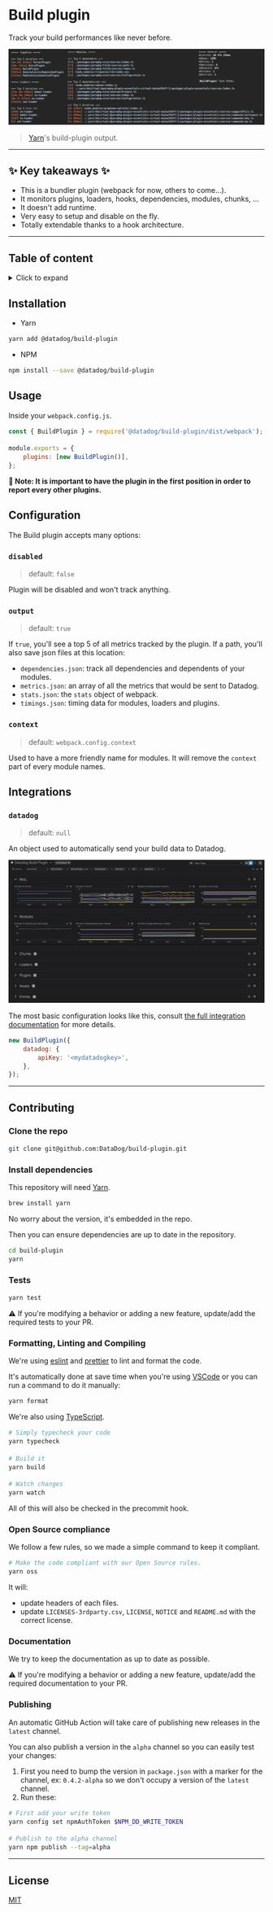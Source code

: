 # Build plugin <!-- omit in toc -->

Track your build performances like never before.

![Yarn's build-plugin output](./assets/build-plugin-output.png)

> [Yarn](https://github.com/yarnpkg/berry)'s build-plugin output.

---

## ✨ Key takeaways ✨ <!-- omit in toc -->

-   This is a bundler plugin (webpack for now, others to come...).
-   It monitors plugins, loaders, hooks, dependencies, modules, chunks, ...
-   It doesn't add runtime.
-   Very easy to setup and disable on the fly.
-   Totally extendable thanks to a hook architecture.

---

## Table of content <!-- omit in toc -->

<details>
<summary>Click to expand</summary>

-   [Installation](#installation)
-   [Usage](#usage)
-   [Configuration](#configuration)
    -   [`disabled`](#disabled)
    -   [`output`](#output)
    -   [`context`](#context)
-   [Integrations](#integrations)
    -   [`datadog`](#datadog)
-   [Contributing](#contributing)
    -   [Clone the repo](#clone-the-repo)
    -   [Install dependencies](#install-dependencies)
    -   [Tests](#tests)
    -   [Formatting, Linting and Compiling](#formatting-linting-and-compiling)
    -   [Open Source compliance](#open-source-compliance)
    -   [Documentation](#documentation)
    -   [Publishing](#publishing)
-   [License](#license)

</details>

## Installation

-   Yarn

```bash
yarn add @datadog/build-plugin
```

-   NPM

```bash
npm install --save @datadog/build-plugin
```

## Usage

Inside your `webpack.config.js`.

```js
const { BuildPlugin } = require('@datadog/build-plugin/dist/webpack');

module.exports = {
    plugins: [new BuildPlugin()],
};
```

**📝 Note: It is important to have the plugin in the first position in order to report every other plugins.**

## Configuration

The Build plugin accepts many options:

### `disabled`

> default: `false`

Plugin will be disabled and won't track anything.

### `output`

> default: `true`

If `true`, you'll see a top 5 of all metrics tracked by the plugin.
If a path, you'll also save json files at this location:

-   `dependencies.json`: track all dependencies and dependents of your modules.
-   `metrics.json`: an array of all the metrics that would be sent to Datadog.
-   `stats.json`: the `stats` object of webpack.
-   `timings.json`: timing data for modules, loaders and plugins.

### `context`

> default: `webpack.config.context`

Used to have a more friendly name for modules. It will remove the `context` part of every module names.

## Integrations

### `datadog`

> default: `null`

An object used to automatically send your build data to Datadog.

![](./assets/datadog-dashboard.png)

The most basic configuration looks like this, consult
[the full integration documentation](./src/hooks/datadog) for more details.

```javascript
new BuildPlugin({
    datadog: {
        apiKey: '<mydatadogkey>',
    },
});
```

---

## Contributing

### Clone the repo

```bash
git clone git@github.com:DataDog/build-plugin.git
```

### Install dependencies

This repository will need [Yarn](https://yarnpkg.com/).

```bash
brew install yarn
```

No worry about the version, it's embedded in the repo.

Then you can ensure dependencies are up to date in the repository.

```bash
cd build-plugin
yarn
```

### Tests

```bash
yarn test
```

⚠️ If you're modifying a behavior or adding a new feature,
update/add the required tests to your PR.

### Formatting, Linting and Compiling

We're using [eslint](https://eslint.org/) and [prettier](https://prettier.io/) to lint and format the code.

It's automatically done at save time when you're using [VSCode](https://code.visualstudio.com/) or you can run a command to do it manually:

```bash
yarn format
```

We're also using [TypeScript](https://www.typescriptlang.org/).

```bash
# Simply typecheck your code
yarn typecheck

# Build it
yarn build

# Watch changes
yarn watch
```

All of this will also be checked in the precommit hook.

### Open Source compliance

We follow a few rules, so we made a simple command to keep it compliant.

```bash
# Make the code compliant with our Open Source rules.
yarn oss
```

It will:

-   update headers of each files.
-   update `LICENSES-3rdparty.csv`, `LICENSE`, `NOTICE` and `README.md` with the correct license.

### Documentation

We try to keep the documentation as up to date as possible.

⚠️ If you're modifying a behavior or adding a new feature,
update/add the required documentation to your PR.

### Publishing

An automatic GitHub Action will take care of publishing new releases in the `latest` channel.

You can also publish a version in the `alpha` channel so you can easily test your changes:

1. First you need to bump the version in `package.json` with a marker for the channel, ex: `0.4.2-alpha` so we don't occupy a version of the `latest` channel.
1. Run these:

```bash
# First add your write token
yarn config set npmAuthToken $NPM_DD_WRITE_TOKEN

# Publish to the alpha channel
yarn npm publish --tag=alpha
```

---

## License

[MIT](LICENSE)
